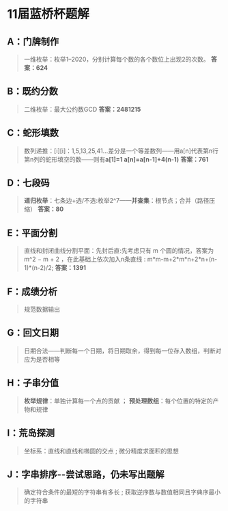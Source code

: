 # 11届蓝桥杯题解
## A：门牌制作
>一维枚举：枚举1–2020，分别计算每个数的各个数位上出现2的次数。
>**答案：624**
## B：既约分数
>二维枚举：最大公约数GCD
>**答案：2481215**
## C：蛇形填数
>数列递推：[i][i]：1,5,13,25,41…差分是一个等差数列——用a[n]代表第n行第n列的蛇形填空的数——则有**a[1]=1 a[n]=a[n-1]+4(n-1)**
>**答案：761**
## D：七段码
>**递归枚举**：七条边+选/不选:枚举2^7——**并查集**：根节点；合并（路径压缩）
>**答案：80**
## E：平面分割
>直线和封闭曲线分割平面：先封后直:先考虑只有 m 个圆的情况，答案为 m^2 − m + 2  ，在此基础上依次加入n条直线 : m\*m-m+2\*m\*n+2\*n+(n-1)*(n-2)/2;
>**答案：1391**
## F：成绩分析
>规范数据输出
## G：回文日期
>日期合法——判断每一个日期，将日期取余，得到每一位存入数组，判断对应为是否相等
## H：子串分值
>**枚举规律**：单独计算每一个点的贡献 ； **预处理数组**：每个位置的特定的产物和规律 
## I：荒岛探测
>坐标系：直线和直线和椭圆的交点 ; 微分精度求面积的思想
## J：字串排序--尝试思路，仍未写出题解
>确定符合条件的最短的字符串有多长 ; 获取逆序数与数值相同且字典序最小的字符串
